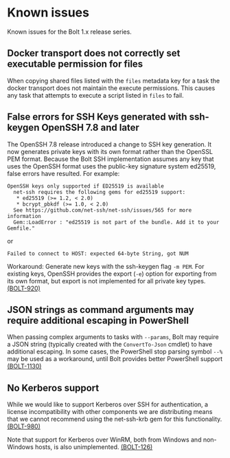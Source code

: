 # Known issues

Known issues for the Bolt 1.x release series.

## Docker transport does not correctly set executable permission for files

When copying shared files listed with the `files` metadata key for a task the docker transport does not maintain the execute permissions. This causes any task that attempts to execute a script listed in `files` to fail.

## False errors for SSH Keys generated with ssh-keygen OpenSSH 7.8 and later

The OpenSSH 7.8 release introduced a change to SSH key generation. It now generates private keys with its own format rather than the OpenSSL PEM format. Because the Bolt SSH implementation assumes any key that uses the OpenSSH format uses the public-key signature system ed25519, false errors have resulted. For example:

```
OpenSSH keys only supported if ED25519 is available
  net-ssh requires the following gems for ed25519 support:
   * ed25519 (>= 1.2, < 2.0)
   * bcrypt_pbkdf (>= 1.0, < 2.0)
  See https://github.com/net-ssh/net-ssh/issues/565 for more information
  Gem::LoadError : "ed25519 is not part of the bundle. Add it to your Gemfile."
```

or

```
Failed to connect to HOST: expected 64-byte String, got NUM 
```

Workaround: Generate new keys with the ssh-keygen flag `-m PEM`. For existing keys, OpenSSH provides the export \(`-e`\) option for exporting from its own format, but export is not implemented for all private key types. [\(BOLT-920\)](https://tickets.puppet.com/browse/BOLT-920) 

## JSON strings as command arguments may require additional escaping in PowerShell

When passing complex arguments to tasks with `--params`, Bolt may require a JSON string (typically created with the `ConvertTo-Json` cmdlet) to have additional escaping. In some cases, the PowerShell stop parsing symbol `--%` may be used as a workaround, until Bolt provides better PowerShell support [\(BOLT-1130\)](https://tickets.puppet.com/browse/BOLT-1130)

## No Kerberos support

While we would like to support Kerberos over SSH for authentication, a license incompatibility with other components we are distributing means that we cannot recommend using the net-ssh-krb gem for this functionality. [\(BOLT-980\)](https://tickets.puppet.com/browse/BOLT-980)

Note that support for Kerberos over WinRM, both from Windows and non-Windows hosts, is also unimplemented. [\(BOLT-126\)](https://tickets.puppet.com/browse/BOLT-126)
